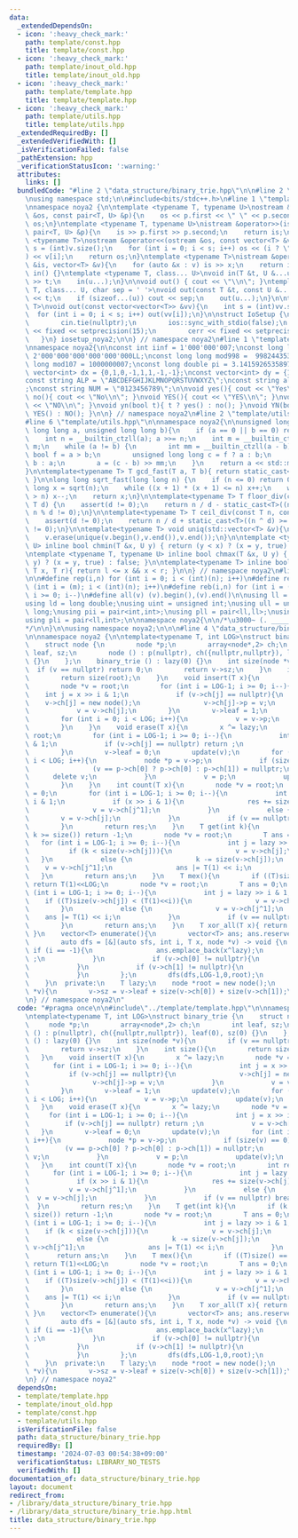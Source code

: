 ```yaml
---
data:
  _extendedDependsOn:
  - icon: ':heavy_check_mark:'
    path: template/const.hpp
    title: template/const.hpp
  - icon: ':heavy_check_mark:'
    path: template/inout_old.hpp
    title: template/inout_old.hpp
  - icon: ':heavy_check_mark:'
    path: template/template.hpp
    title: template/template.hpp
  - icon: ':heavy_check_mark:'
    path: template/utils.hpp
    title: template/utils.hpp
  _extendedRequiredBy: []
  _extendedVerifiedWith: []
  _isVerificationFailed: false
  _pathExtension: hpp
  _verificationStatusIcon: ':warning:'
  attributes:
    links: []
  bundledCode: "#line 2 \"data_structure/binary_trie.hpp\"\n\n#line 2 \"template/template.hpp\"\
    \nusing namespace std;\n\n#include<bits/stdc++.h>\n#line 1 \"template/inout_old.hpp\"\
    \nnamespace noya2 {\n\ntemplate <typename T, typename U>\nostream &operator<<(ostream\
    \ &os, const pair<T, U> &p){\n    os << p.first << \" \" << p.second;\n    return\
    \ os;\n}\ntemplate <typename T, typename U>\nistream &operator>>(istream &is,\
    \ pair<T, U> &p){\n    is >> p.first >> p.second;\n    return is;\n}\n\ntemplate\
    \ <typename T>\nostream &operator<<(ostream &os, const vector<T> &v){\n    int\
    \ s = (int)v.size();\n    for (int i = 0; i < s; i++) os << (i ? \" \" : \"\"\
    ) << v[i];\n    return os;\n}\ntemplate <typename T>\nistream &operator>>(istream\
    \ &is, vector<T> &v){\n    for (auto &x : v) is >> x;\n    return is;\n}\n\nvoid\
    \ in() {}\ntemplate <typename T, class... U>\nvoid in(T &t, U &...u){\n    cin\
    \ >> t;\n    in(u...);\n}\n\nvoid out() { cout << \"\\n\"; }\ntemplate <typename\
    \ T, class... U, char sep = ' '>\nvoid out(const T &t, const U &...u){\n    cout\
    \ << t;\n    if (sizeof...(u)) cout << sep;\n    out(u...);\n}\n\ntemplate<typename\
    \ T>\nvoid out(const vector<vector<T>> &vv){\n    int s = (int)vv.size();\n  \
    \  for (int i = 0; i < s; i++) out(vv[i]);\n}\n\nstruct IoSetup {\n    IoSetup(){\n\
    \        cin.tie(nullptr);\n        ios::sync_with_stdio(false);\n        cout\
    \ << fixed << setprecision(15);\n        cerr << fixed << setprecision(7);\n \
    \   }\n} iosetup_noya2;\n\n} // namespace noya2\n#line 1 \"template/const.hpp\"\
    \nnamespace noya2{\n\nconst int iinf = 1'000'000'007;\nconst long long linf =\
    \ 2'000'000'000'000'000'000LL;\nconst long long mod998 =  998244353;\nconst long\
    \ long mod107 = 1000000007;\nconst long double pi = 3.14159265358979323;\nconst\
    \ vector<int> dx = {0,1,0,-1,1,1,-1,-1};\nconst vector<int> dy = {1,0,-1,0,1,-1,-1,1};\n\
    const string ALP = \"ABCDEFGHIJKLMNOPQRSTUVWXYZ\";\nconst string alp = \"abcdefghijklmnopqrstuvwxyz\"\
    ;\nconst string NUM = \"0123456789\";\n\nvoid yes(){ cout << \"Yes\\n\"; }\nvoid\
    \ no(){ cout << \"No\\n\"; }\nvoid YES(){ cout << \"YES\\n\"; }\nvoid NO(){ cout\
    \ << \"NO\\n\"; }\nvoid yn(bool t){ t ? yes() : no(); }\nvoid YN(bool t){ t ?\
    \ YES() : NO(); }\n\n} // namespace noya2\n#line 2 \"template/utils.hpp\"\n\n\
    #line 6 \"template/utils.hpp\"\n\nnamespace noya2{\n\nunsigned long long inner_binary_gcd(unsigned\
    \ long long a, unsigned long long b){\n    if (a == 0 || b == 0) return a + b;\n\
    \    int n = __builtin_ctzll(a); a >>= n;\n    int m = __builtin_ctzll(b); b >>=\
    \ m;\n    while (a != b) {\n        int mm = __builtin_ctzll(a - b);\n       \
    \ bool f = a > b;\n        unsigned long long c = f ? a : b;\n        b = f ?\
    \ b : a;\n        a = (c - b) >> mm;\n    }\n    return a << std::min(n, m);\n\
    }\n\ntemplate<typename T> T gcd_fast(T a, T b){ return static_cast<T>(inner_binary_gcd(std::abs(a),std::abs(b)));\
    \ }\n\nlong long sqrt_fast(long long n) {\n    if (n <= 0) return 0;\n    long\
    \ long x = sqrt(n);\n    while ((x + 1) * (x + 1) <= n) x++;\n    while (x * x\
    \ > n) x--;\n    return x;\n}\n\ntemplate<typename T> T floor_div(const T n, const\
    \ T d) {\n    assert(d != 0);\n    return n / d - static_cast<T>((n ^ d) < 0 &&\
    \ n % d != 0);\n}\n\ntemplate<typename T> T ceil_div(const T n, const T d) {\n\
    \    assert(d != 0);\n    return n / d + static_cast<T>((n ^ d) >= 0 && n % d\
    \ != 0);\n}\n\ntemplate<typename T> void uniq(std::vector<T> &v){\n    std::sort(v.begin(),v.end());\n\
    \    v.erase(unique(v.begin(),v.end()),v.end());\n}\n\ntemplate <typename T, typename\
    \ U> inline bool chmin(T &x, U y) { return (y < x) ? (x = y, true) : false; }\n\
    \ntemplate <typename T, typename U> inline bool chmax(T &x, U y) { return (x <\
    \ y) ? (x = y, true) : false; }\n\ntemplate<typename T> inline bool range(T l,\
    \ T x, T r){ return l <= x && x < r; }\n\n} // namespace noya2\n#line 8 \"template/template.hpp\"\
    \n\n#define rep(i,n) for (int i = 0; i < (int)(n); i++)\n#define repp(i,m,n) for\
    \ (int i = (m); i < (int)(n); i++)\n#define reb(i,n) for (int i = (int)(n-1);\
    \ i >= 0; i--)\n#define all(v) (v).begin(),(v).end()\n\nusing ll = long long;\n\
    using ld = long double;\nusing uint = unsigned int;\nusing ull = unsigned long\
    \ long;\nusing pii = pair<int,int>;\nusing pll = pair<ll,ll>;\nusing pil = pair<int,ll>;\n\
    using pli = pair<ll,int>;\n\nnamespace noya2{\n\n/*\u3000~ (. _________ . /)\u3000\
    */\n\n}\n\nusing namespace noya2;\n\n\n#line 4 \"data_structure/binary_trie.hpp\"\
    \n\nnamespace noya2 {\n\ntemplate<typename T, int LOG>\nstruct binary_trie {\n\
    \    struct node {\n        node *p;\n        array<node*,2> ch;\n        int\
    \ leaf, sz;\n        node () : p(nullptr), ch({nullptr,nullptr}), leaf(0), sz(0)\
    \ {}\n    };\n    binary_trie () : lazy(0) {}\n    int size(node *v){\n      \
    \  if (v == nullptr) return 0;\n        return v->sz;\n    }\n    int size(){\n\
    \        return size(root);\n    }\n    void insert(T x){\n        x ^= lazy;\n\
    \        node *v = root;\n        for (int i = LOG-1; i >= 0; i--){\n        \
    \    int j = x >> i & 1;\n            if (v->ch[j] == nullptr){\n            \
    \    v->ch[j] = new node();\n                v->ch[j]->p = v;\n            }\n\
    \            v = v->ch[j];\n        }\n        v->leaf = 1;\n        update(v);\n\
    \        for (int i = 0; i < LOG; i++){\n            v = v->p;\n            update(v);\n\
    \        }\n    }\n    void erase(T x){\n        x ^= lazy;\n        node *v =\
    \ root;\n        for (int i = LOG-1; i >= 0; i--){\n            int j = x >> i\
    \ & 1;\n            if (v->ch[j] == nullptr) return ;\n            v = v->ch[j];\n\
    \        }\n        v->leaf = 0;\n        update(v);\n        for (int i = 0;\
    \ i < LOG; i++){\n            node *p = v->p;\n            if (size(v) == 0){\n\
    \                (v == p->ch[0] ? p->ch[0] : p->ch[1]) = nullptr;\n          \
    \      delete v;\n            }\n            v = p;\n            update(v);\n\
    \        }\n    }\n    int count(T x){\n        node *v = root;\n        int res\
    \ = 0;\n        for (int i = LOG-1; i >= 0; i--){\n            int j = lazy >>\
    \ i & 1;\n            if (x >> i & 1){\n                res += size(v->ch[j]);\n\
    \                v = v->ch[j^1];\n            }\n            else {\n        \
    \        v = v->ch[j];\n            }\n            if (v == nullptr) break;\n\
    \        }\n        return res;\n    }\n    T get(int k){\n        if (k < 0 ||\
    \ k >= size()) return -1;\n        node *v = root;\n        T ans = 0;\n     \
    \   for (int i = LOG-1; i >= 0; i--){\n            int j = lazy >> i & 1;\n  \
    \          if (k < size(v->ch[j])){\n                v = v->ch[j];\n         \
    \   }\n            else {\n                k -= size(v->ch[j]);\n            \
    \    v = v->ch[j^1];\n                ans |= T(1) << i;\n            }\n     \
    \   }\n        return ans;\n    }\n    T mex(){\n        if ((T)size() == (T(1)<<LOG))\
    \ return T(1)<<LOG;\n        node *v = root;\n        T ans = 0;\n        for\
    \ (int i = LOG-1; i >= 0; i--){\n            int j = lazy >> i & 1;\n        \
    \    if ((T)size(v->ch[j]) < (T(1)<<i)){\n                v = v->ch[j];\n    \
    \        }\n            else {\n                v = v->ch[j^1];\n            \
    \    ans |= T(1) << i;\n            }\n            if (v == nullptr) break;\n\
    \        }\n        return ans;\n    }\n    T xor_all(T x){ return lazy ^= x;\
    \ }\n    vector<T> enumerate(){\n        vector<T> ans; ans.reserve(size());\n\
    \        auto dfs = [&](auto sfs, int i, T x, node *v) -> void {\n           \
    \ if (i == -1){\n                ans.emplace_back(x^lazy);\n                return\
    \ ;\n            }\n            if (v->ch[0] != nullptr){\n                sfs(sfs,i-1,x,v->ch[0]);\n\
    \            }\n            if (v->ch[1] != nullptr){\n                sfs(sfs,i-1,x|(T(1)<<i),v->ch[1]);\n\
    \            }\n        };\n        dfs(dfs,LOG-1,0,root);\n        return ans;\n\
    \    }\n  private:\n    T lazy;\n    node *root = new node();\n    void update(node\
    \ *v){\n        v->sz = v->leaf + size(v->ch[0]) + size(v->ch[1]);\n    }\n};\n\
    \n} // namespace noya2\n"
  code: "#pragma once\n\n#include\"../template/template.hpp\"\n\nnamespace noya2 {\n\
    \ntemplate<typename T, int LOG>\nstruct binary_trie {\n    struct node {\n   \
    \     node *p;\n        array<node*,2> ch;\n        int leaf, sz;\n        node\
    \ () : p(nullptr), ch({nullptr,nullptr}), leaf(0), sz(0) {}\n    };\n    binary_trie\
    \ () : lazy(0) {}\n    int size(node *v){\n        if (v == nullptr) return 0;\n\
    \        return v->sz;\n    }\n    int size(){\n        return size(root);\n \
    \   }\n    void insert(T x){\n        x ^= lazy;\n        node *v = root;\n  \
    \      for (int i = LOG-1; i >= 0; i--){\n            int j = x >> i & 1;\n  \
    \          if (v->ch[j] == nullptr){\n                v->ch[j] = new node();\n\
    \                v->ch[j]->p = v;\n            }\n            v = v->ch[j];\n\
    \        }\n        v->leaf = 1;\n        update(v);\n        for (int i = 0;\
    \ i < LOG; i++){\n            v = v->p;\n            update(v);\n        }\n \
    \   }\n    void erase(T x){\n        x ^= lazy;\n        node *v = root;\n   \
    \     for (int i = LOG-1; i >= 0; i--){\n            int j = x >> i & 1;\n   \
    \         if (v->ch[j] == nullptr) return ;\n            v = v->ch[j];\n     \
    \   }\n        v->leaf = 0;\n        update(v);\n        for (int i = 0; i < LOG;\
    \ i++){\n            node *p = v->p;\n            if (size(v) == 0){\n       \
    \         (v == p->ch[0] ? p->ch[0] : p->ch[1]) = nullptr;\n                delete\
    \ v;\n            }\n            v = p;\n            update(v);\n        }\n \
    \   }\n    int count(T x){\n        node *v = root;\n        int res = 0;\n  \
    \      for (int i = LOG-1; i >= 0; i--){\n            int j = lazy >> i & 1;\n\
    \            if (x >> i & 1){\n                res += size(v->ch[j]);\n      \
    \          v = v->ch[j^1];\n            }\n            else {\n              \
    \  v = v->ch[j];\n            }\n            if (v == nullptr) break;\n      \
    \  }\n        return res;\n    }\n    T get(int k){\n        if (k < 0 || k >=\
    \ size()) return -1;\n        node *v = root;\n        T ans = 0;\n        for\
    \ (int i = LOG-1; i >= 0; i--){\n            int j = lazy >> i & 1;\n        \
    \    if (k < size(v->ch[j])){\n                v = v->ch[j];\n            }\n\
    \            else {\n                k -= size(v->ch[j]);\n                v =\
    \ v->ch[j^1];\n                ans |= T(1) << i;\n            }\n        }\n \
    \       return ans;\n    }\n    T mex(){\n        if ((T)size() == (T(1)<<LOG))\
    \ return T(1)<<LOG;\n        node *v = root;\n        T ans = 0;\n        for\
    \ (int i = LOG-1; i >= 0; i--){\n            int j = lazy >> i & 1;\n        \
    \    if ((T)size(v->ch[j]) < (T(1)<<i)){\n                v = v->ch[j];\n    \
    \        }\n            else {\n                v = v->ch[j^1];\n            \
    \    ans |= T(1) << i;\n            }\n            if (v == nullptr) break;\n\
    \        }\n        return ans;\n    }\n    T xor_all(T x){ return lazy ^= x;\
    \ }\n    vector<T> enumerate(){\n        vector<T> ans; ans.reserve(size());\n\
    \        auto dfs = [&](auto sfs, int i, T x, node *v) -> void {\n           \
    \ if (i == -1){\n                ans.emplace_back(x^lazy);\n                return\
    \ ;\n            }\n            if (v->ch[0] != nullptr){\n                sfs(sfs,i-1,x,v->ch[0]);\n\
    \            }\n            if (v->ch[1] != nullptr){\n                sfs(sfs,i-1,x|(T(1)<<i),v->ch[1]);\n\
    \            }\n        };\n        dfs(dfs,LOG-1,0,root);\n        return ans;\n\
    \    }\n  private:\n    T lazy;\n    node *root = new node();\n    void update(node\
    \ *v){\n        v->sz = v->leaf + size(v->ch[0]) + size(v->ch[1]);\n    }\n};\n\
    \n} // namespace noya2"
  dependsOn:
  - template/template.hpp
  - template/inout_old.hpp
  - template/const.hpp
  - template/utils.hpp
  isVerificationFile: false
  path: data_structure/binary_trie.hpp
  requiredBy: []
  timestamp: '2024-07-03 00:54:38+09:00'
  verificationStatus: LIBRARY_NO_TESTS
  verifiedWith: []
documentation_of: data_structure/binary_trie.hpp
layout: document
redirect_from:
- /library/data_structure/binary_trie.hpp
- /library/data_structure/binary_trie.hpp.html
title: data_structure/binary_trie.hpp
---
```

